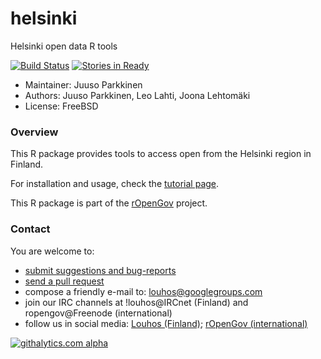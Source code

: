 helsinki
========

Helsinki open data R tools

[![Build Status](https://api.travis-ci.org/rOpenGov/helsinki.png)](https://travis-ci.org/rOpenGov/helsinki)
[![Stories in Ready](https://badge.waffle.io/ropengov/helsinki.png?label=TODO)](http://waffle.io/ropengov/helsinki)

* Maintainer: Juuso Parkkinen
* Authors: Juuso Parkkinen, Leo Lahti, Joona Lehtomäki
* License: FreeBSD

### Overview

This R package provides tools to access open from the Helsinki region in Finland.

For installation and usage, check the [tutorial
page](https://github.com/rOpenGov/helsinki/blob/master/vignettes/helsinki_tutorial.md).  

This R package is part of the [rOpenGov](http://ropengov.github.io) project.

### Contact
  
You are welcome to:
  
* [submit suggestions and bug-reports](https://github.com/ropengov/helsinki/issues)
* [send a pull request](https://github.com/ropengov/helsinki/)
* compose a friendly e-mail to: louhos@googlegroups.com
* join our IRC channels at !louhos@IRCnet (Finland) and ropengov@Freenode (international)
* follow us in social media: [Louhos (Finland)](http://louhos.github.com/contact.html); [rOpenGov (international)](http://ropengov.github.io/contribute/)

  
[![githalytics.com alpha](https://cruel-carlota.gopagoda.com/1be3f84ba8e530528c296d1b4f749ab1 "githalytics.com")](http://githalytics.com/rOpenGov/helsinki)
